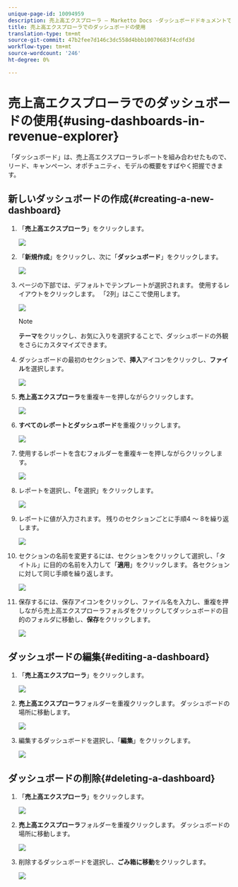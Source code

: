 ```yaml
---
unique-page-id: 10094959
description: 売上高エクスプローラ — Marketto Docs -ダッシュボードドキュメントでの製品の使用
title: 売上高エクスプローラでのダッシュボードの使用
translation-type: tm+mt
source-git-commit: 47b2fee7d146c3dc558d4bbb10070683f4cdfd3d
workflow-type: tm+mt
source-wordcount: '246'
ht-degree: 0%

---
```



# 売上高エクスプローラでのダッシュボードの使用{#using-dashboards-in-revenue-explorer}

「ダッシュボード」は、売上高エクスプローラレポートを組み合わせたもので、リード、キャンペーン、オポチュニティ、モデルの概要をすばやく把握できます。

## 新しいダッシュボードの作成{#creating-a-new-dashboard}

1. 「**売上高エクスプローラ**」をクリックします。

   ![](assets/one.png)

1. 「**新規作成**」をクリックし、次に「**ダッシュボード**」をクリックします。

   ![](assets/two.png)

1. ページの下部では、デフォルトでテンプレートが選択されます。 使用するレイアウトをクリックします。 「2列」はここで使用します。

   ![](assets/three.png)

   >[!NOTE]
   >
   >**テーマ**&#x200B;をクリックし、お気に入りを選択することで、ダッシュボードの外観をさらにカスタマイズできます。

1. ダッシュボードの最初のセクションで、**挿入**&#x200B;アイコンをクリックし、**ファイル**&#x200B;を選択します。

   ![](assets/four.png)

1. **売上高エクスプローラ**&#x200B;を重複キーを押しながらクリックします。

   ![](assets/five.png)

1. **すべてのレポートとダッシュボード**&#x200B;を重複クリックします。

   ![](assets/six.png)

1. 使用するレポートを含むフォルダーを重複キーを押しながらクリックします。

   ![](assets/seven.png)

1. レポートを選択し、**「**&#x200B;を選択」をクリックします。

   ![](assets/eight.png)

1. レポートに値が入力されます。 残りのセクションごとに手順4 ～ 8を繰り返します。

   ![](assets/nine.png)

1. セクションの名前を変更するには、セクションをクリックして選択し、「タイトル」に目的の名前を入力して「**適用**」をクリックします。 各セクションに対して同じ手順を繰り返します。

   ![](assets/ten.png)

1. 保存するには、保存アイコンをクリックし、ファイル名を入力し、重複を押しながら売上高エクスプローラフォルダをクリックしてダッシュボードの目的のフォルダに移動し、**保存**&#x200B;をクリックします。

   ![](assets/eleven.png)

## ダッシュボードの編集{#editing-a-dashboard}

1. 「**売上高エクスプローラ**」をクリックします。

   ![](assets/one.png)

1. **売上高エクスプローラ**&#x200B;フォルダーを重複クリックします。 ダッシュボードの場所に移動します。

   ![](assets/thirteen.png)

1. 編集するダッシュボードを選択し、「**編集**」をクリックします。

   ![](assets/fourteen.png)

## ダッシュボードの削除{#deleting-a-dashboard}

1. 「**売上高エクスプローラ**」をクリックします。

   ![](assets/one.png)

1. **売上高エクスプローラ**&#x200B;フォルダーを重複クリックします。 ダッシュボードの場所に移動します。

   ![](assets/thirteen.png)

1. 削除するダッシュボードを選択し、**ごみ箱に移動**&#x200B;をクリックします。

   ![](assets/fifteen.png)

